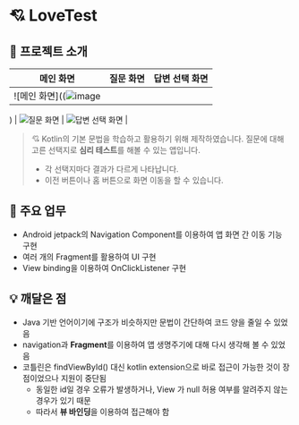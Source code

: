 # 💘 LoveTest
## 📖 프로젝트 소개
| 메인 화면 | 질문 화면 | 답변 선택 화면 |
|--|--|--|
| ![메인 화면]((![image](https://github.com/Wise-99/LoveTest/assets/90273263/480788f4-0dff-4a25-86e3-3fae55e45908)
)
| ![질문 화면](https://file.notion.so/f/s/7f4063c5-ee21-42c2-9c7f-9ccf2a9a8d15/Untitled.png?id=6b2bb482-5bf0-433e-b49c-4ededea2907d&table=block&spaceId=4fee607c-9fab-47df-96d0-8ba12808c88d&expirationTimestamp=1687417970002&signature=hsT_yO8rxJRNi236FDTRWYHMiFsl1KKYVIVTcB3EJoo&downloadName=Untitled.png) | ![답변 선택 화면](https://file.notion.so/f/s/196f1a58-6ded-41dd-8e0a-806d8523eaf2/Untitled.png?id=77da3aa1-ee28-48e7-bc93-e9406634246d&table=block&spaceId=4fee607c-9fab-47df-96d0-8ba12808c88d&expirationTimestamp=1687417975061&signature=G3THVHkoqJLpBVnV81v0tDlyrl8uFrGuXwnx08_FGlg&downloadName=Untitled.png) |


> 💘 Kotlin의 기본 문법을 학습하고 활용하기 위해 제작하였습니다. 질문에 대해 고른 선택지로 **심리 테스트**를 해볼 수 있는 앱입니다.
> 
> -   각 선택지마다 결과가 다르게 나타납니다.
> -   이전 버튼이나 홈 버튼으로 화면 이동을 할 수 있습니다.

## 📄 주요 업무
-   Android jetpack의 Navigation Component를 이용하여 앱 화면 간 이동 기능 구현
-   여러 개의 Fragment를 활용하여 UI 구현
-   View binding을 이용하여 OnClickListener 구현

## 💡 깨달은 점
-   Java 기반 언어이기에 구조가 비슷하지만 문법이 간단하여 코드 양을 줄일 수 있었음
-   navigation과 **Fragment**를 이용하여 앱 생명주기에 대해 다시 생각해 볼 수 있었음
-   코틀린은 findViewById() 대신 kotlin extension으로 바로 접근이 가능한 것이 장점이었으나 지원이 중단됨
    -   동일한 id일 경우 오류가 발생하거나, View 가 null 허용 여부를 알려주지 않는 경우가 있기 때문
    -   따라서 **뷰 바인딩**을 이용하여 접근해야 함
